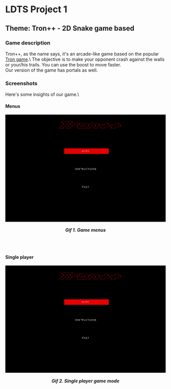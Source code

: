 # LDTS Project 1 

## Theme: Tron++ - 2D Snake game based 

### Game description

Tron++, as the name says, it's an arcade-like game based on the popular [Tron game](https://en.wikipedia.org/wiki/Tron_(video_game)).\
The objective is to make your opponent crash against the walls or your/his trails. You can use the boost to move faster.\
Our version of the game has portals as well.

### Screenshots

Here's some insights of our game.\

#### Menus

<p align="center" justify="center">
  <img src="docs/gifs/menus.gif"/>
</p>
<p align="center">
  <b><i>Gif 1. Game menus</i></b>
</p>
<br>
<br />

#### Single player

<p align="center" justify="center">
  <img src="docs/gifs/single_player.gif"/>
</p>
<p align="center">
  <b><i>Gif 2. Single player game mode</i></b>
</p>
<br>
<br />
